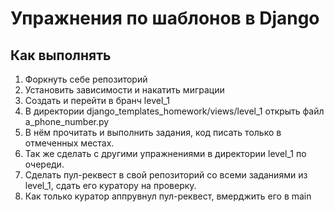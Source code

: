 # Упражнения по шаблонов в Django

## Как выполнять

1. Форкнуть себе репозиторий
2. Установить зависимости и накатить миграции
3. Создать и перейти в бранч level_1
4. В директории django_templates_homework/views/level_1 открыть файл a_phone_number.py
5. В нём прочитать и выполнить задания, код писать только в отмеченных местах.
6. Так же сделать с другими упражнениями в директории level_1 по очереди.
7. Сделать пул-реквест в свой репозиторий со всеми заданиями из level_1, сдать его куратору на проверку.
8. Как только куратор аппрувнул пул-реквест, вмерджить его в main
